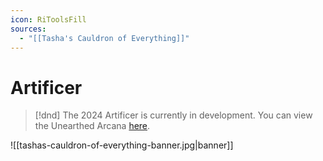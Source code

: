 ```yaml
---
icon: RiToolsFill
sources:
  - "[[Tasha's Cauldron of Everything]]"
---
```


# Artificer
>[!dnd]
>The 2024 Artificer is currently in development. You can view the Unearthed Arcana [here](https://media.dndbeyond.com/compendium-images/ua/the-artificer/AzQEA72K8EMf9HmU/UA2024-Artificer.pdf).

![[tashas-cauldron-of-everything-banner.jpg|banner]]